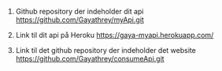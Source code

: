 1.  Github repository der indeholder dit api
    https://github.com/Gayathrey/myApi.git

2.  Link til dit api på Heroku
    https://gaya-myapi.herokuapp.com/

3.  Link til det github repository der indeholder det website
    https://github.com/Gayathrey/consumeApi.git